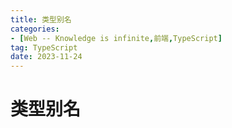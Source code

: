 ```yaml
---
title: 类型别名
categories: 
- [Web -- Knowledge is infinite,前端,TypeScript]
tag: TypeScript
date: 2023-11-24
---
```

# 类型别名
